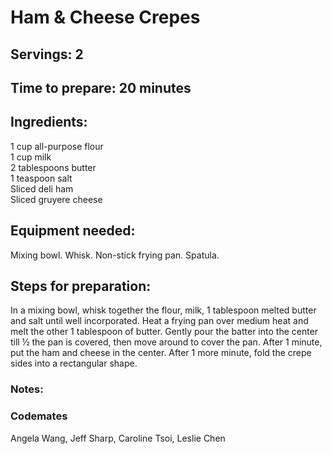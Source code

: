 # Ham & Cheese Crepes

## Servings: 2 

## Time to prepare: 20 minutes

## Ingredients:
1 cup all-purpose flour  
1 cup milk  
2 tablespoons butter  
1 teaspoon salt  
Sliced deli ham  
Sliced gruyere cheese  

## Equipment needed:
Mixing bowl. 
Whisk. 
Non-stick frying pan. 
Spatula. 

## Steps for preparation:
In a mixing bowl, whisk together the flour, milk, 1 tablespoon melted butter and salt until well incorporated. 
Heat a frying pan over medium heat and melt the other 1 tablespoon of butter. 
Gently pour the batter into the center till ½ the pan is covered, then move around to cover the pan. 
After 1 minute, put the ham and cheese in the center. 
After 1 more minute, fold the crepe sides into a rectangular shape. 


### Notes:



### Codemates #
Angela Wang, Jeff Sharp, Caroline Tsoi, Leslie Chen

